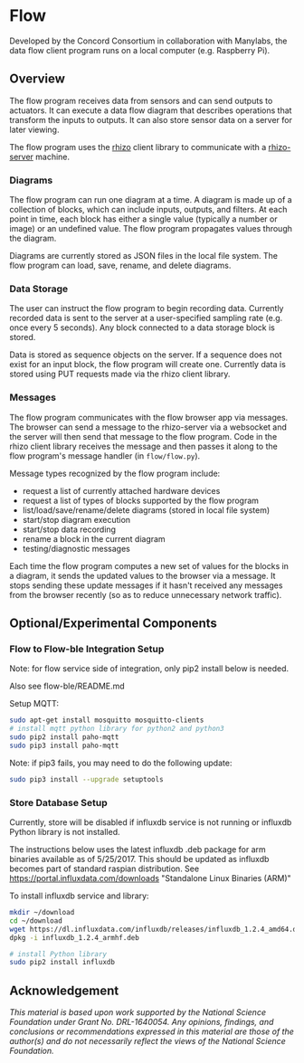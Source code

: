 # Flow

Developed by the Concord Consortium in collaboration with Manylabs, the data flow client program
runs on a local computer (e.g. Raspberry Pi).

## Overview

The flow program receives data from sensors and can send outputs to actuators. It can execute
a data flow diagram that describes operations that transform the inputs to outputs. It can
also store sensor data on a server for later viewing.

The flow program uses the [rhizo](https://github.com/rhizolab/rhizo) client library to
communicate with a [rhizo-server](https://github.com/rhizolab/rhizo-server) machine.

### Diagrams

The flow program can run one diagram at a time. A diagram is made up of a collection of blocks,
which can include inputs, outputs, and filters. At each point in time, each block has either a
single value (typically a number or image) or an undefined value. The flow program propagates
values through the diagram.

Diagrams are currently stored as JSON files in the local file system. The flow program can
load, save, rename, and delete diagrams.

### Data Storage

The user can instruct the flow program to begin recording data. Currently recorded data is sent
to the server at a user-specified sampling rate (e.g. once every 5 seconds).
Any block connected to a data storage block is stored.

Data is stored as sequence objects on the server. If a sequence does not exist for an input block,
the flow program will create one. Currently data is stored using PUT requests made via the rhizo
client library.

### Messages

The flow program communicates with the flow browser app via messages. The browser can send a message
to the rhizo-server via a websocket and the server will then send that message to the flow program.
Code in the rhizo client library receives the message and then passes it along to the flow program's
message handler (in `flow/flow.py`).

Message types recognized by the flow program include:

*   request a list of currently attached hardware devices
*   request a list of types of blocks supported by the flow program
*   list/load/save/rename/delete diagrams (stored in local file system)
*   start/stop diagram execution
*   start/stop data recording
*   rename a block in the current diagram
*   testing/diagnostic messages

Each time the flow program computes a new set of values for the blocks in a diagram, it sends the
updated values to the browser via a message. It stops sending these update messages if it hasn't received
any messages from the browser recently (so as to reduce unnecessary network traffic).

## Optional/Experimental Components

### Flow to Flow-ble Integration Setup

Note: for flow service side of integration, only pip2 install below is needed.

Also see flow-ble/README.md

Setup MQTT:

```bash
sudo apt-get install mosquitto mosquitto-clients
# install mqtt python library for python2 and python3
sudo pip2 install paho-mqtt
sudo pip3 install paho-mqtt
```

Note: if pip3 fails, you may need to do the following update:

```bash
sudo pip3 install --upgrade setuptools
```

### Store Database Setup

Currently, store will be disabled if influxdb service is not running or influxdb Python
library is not installed.

The instructions below uses the latest influxdb .deb package for arm binaries available as of 5/25/2017.
This should be updated as influxdb becomes part of standard raspian distribution.
See https://portal.influxdata.com/downloads "Standalone Linux Binaries (ARM)"

To install influxdb service and library:

```bash
mkdir ~/download
cd ~/download
wget https://dl.influxdata.com/influxdb/releases/influxdb_1.2.4_amd64.deb
dpkg -i influxdb_1.2.4_armhf.deb

# install Python library
sudo pip2 install influxdb
```

## Acknowledgement

_This material is based upon work supported by the National Science Foundation under Grant No. DRL-1640054. Any opinions, findings, and conclusions or recommendations expressed in this material are those of the author(s) and do not necessarily reflect the views of the National Science Foundation._

